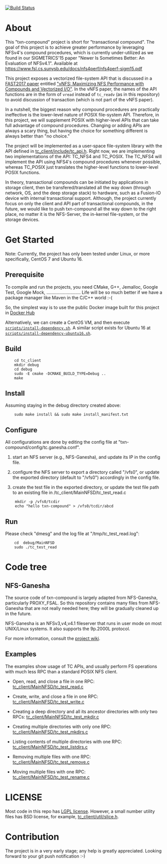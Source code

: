 [![Build
Status](https://travis-ci.org/sbu-fsl/txn-compound.svg?branch=master)](https://travis-ci.org/sbu-fsl/txn-compound)

About
=====
This "txn-compound" project is short for "transactional compound".  The goal of
this project is to achieve greater performance by leveraging NFSv4's compound
procedures, which is currently under-utilized as we found in our SIGMETRICS'15
paper "Newer Is Sometimes Better: An Evaluation of NFSv4.1". Available at
https://www.fsl.cs.sunysb.edu/docs/nfs4perf/nfs4perf-sigm15.pdf

This project exposes a vectorized file-system API that is discussed in a
[FAST2017 paper][vNFS-talk] entitled ["vNFS: Maximizing NFS Performance with
Compounds and Vectorized I/O"][vNFS-pdf].  In the vNFS paper, the names of the
API functions are in the form of ``vread`` instead of ``tc_readv`` (as in this
repository) to avoid discussion of transaction (which is not part of the
vNFS paper).

In a nutshell, the biggest reason why compound procedures are practically
ineffective is the lower-level nature of POSIX file-system API.  Therefore, in
this project, we will supplement POSIX with higher-level APIs that can take
full advantage of compound procedures.  Changing or adding APIs are always a
scary thing, but having the choice for something different is always better
than "no choice."

The project will be implemented as a user-space file-system library with the
API defined in [tc_client/include/tc_api.h](tc_client/include/tc_api.h).  Right
now, we are implementing two implementations of the API: TC_NFS4 and TC_POSIX.
The TC_NFS4 will implement the API using NFS4's compound procedures whenever
possible, whereas TC_POSIX just translates the higher-level functions to
lower-level POSIX functions.

In theory, transactional compounds can be initiated by applications in storage
client, then be transfered/translated all the way down (through network, OS, and
the deep storage stack) to hardware, such as a Fusion-IO device with internal
transactional support.  Although, the project currently focus on only the
client and API part of transactional compounds, in the future, we would like to
push txn-compound all the way down to the right place, no matter it is the
NFS-Server, the in-kernel file-system, or the storage devices.

Get Started
===========
Note: Currently, the project has only been tested under Linux, or more
specifically, CentOS 7 and Ubuntu 16.

Prerequisite
------------
To compile and run the projects, you need CMake, G++, Jemalloc, Google Test,
Google Mock, ........................... Life will be so much better if we
have a package manager like Maven in the C/C++ world :-(

So, the simplest way is to use the public Docker image built for this project
in [Docker Hub](https://hub.docker.com/r/mingchen/tc-client/)

Alternatively, we can create a CentOS VM, and then execute
[`scripts/install-dependency.sh`](scripts/install-dependency.sh).  A similar
script exists for Ubuntu 16 at
[`scripts/install-dependency-ubuntu16.sh`](scripts/install-dependency-ubuntu16.sh).

Build
-----

        cd tc_client
        mkdir debug
        cd debug
        sudo -E cmake -DCMAKE_BUILD_TYPE=Debug ..
        make

Install
-------
Assuming staying in the debug directory created above:

        sudo make install && sudo make install_manifest.txt

Configure
---------
All configurations are done by editing the config file at
"txn-compound/config/tc.ganesha.conf".

1. start an NFS server (e.g., NFS-Ganesha), and update its IP in the config
   file.

2. configure the NFS server to export a directory called "/vfs0", or update the
   exported directory (default to "/vfs0") accordingly in the config file.

3. create the test file in the exported directory, or update the test file path
   to an existing file in <txn-compound>/tc_client/MainNFSD/tc_test_read.c

        mkdir -p /vfs0/tcdir
        echo "hello txn-compound" > /vfs0/tcdir/abcd

Run
---
Please check "dmesg" and the log file at "/tmp/tc_test_read.log":

        cd  debug/MainNFSD
        sudo ./tc_test_read


Code tree
=========

NFS-Ganesha
-----------
The source code of txn-compound is largely adapted from NFS-Ganesha,
particularly PROXY_FSAL.  So this repository contains many files from
NFS-Ganesha that are not really needed here; they will be gradually cleaned up
in the future.

NFS-Ganesha is an NFSv3,v4,v4.1 fileserver that runs in user mode on most
UNIX/Linux systems.  It also supports the 9p.2000L protocol.

For more information, consult the [project wiki](https://github.com/nfs-ganesha/nfs-ganesha/wiki).

Examples
--------
The examples show usage of TC APIs, and usually perform FS operations with much
less RPC than a standard POSIX NFS client.

- Open, read, and close a file in one RPC:
[tc_client/MainNFSD/tc_test_read.c](tc_client/MainNFSD/tc_test_read.c)

- Create, write, and close a file in one RPC:
[tc_client/MainNFSD/tc_test_write.c](tc_client/MainNFSD/tc_test_write.c)

- Creating a deep directory and all its ancestor directories with only two
RPCs: [tc_client/MainNFSD/tc_test_mkdir.c](tc_client/MainNFSD/tc_test_mkdir.c)

- Creating multiple directories with only one RPC:
[tc_client/MainNFSD/tc_test_mkdirs.c](tc_client/MainNFSD/tc_test_mkdirs.c)

- Listing contents of multiple directories with one RPC:
[tc_client/MainNFSD/tc_test_listdirs.c](tc_client/MainNFSD/tc_test_listdirs.c)

- Removing multiple files with one RPC:
[tc_client/MainNFSD/tc_test_remove.c](tc_client/MainNFSD/tc_test_remove.c)

- Moving multiple files with one RPC:
[tc_client/MainNFSD/tc_test_rename.c](tc_client/MainNFSD/tc_test_rename.c)

LICENSE
=======
Most code in this repo has [LGPL license](tc_client/LICENSE.txt).  However, a
small number utility files has BSD license, for example,
[tc_client/util/slice.h](tc_client/util/slice.h).

Contribution
============
The project is in a very early stage; any help is greatly appreciated.
Looking forward to your git push notification :-)

[vNFS-talk]: https://www.usenix.org/conference/fast17/technical-sessions/presentation/chen
[vNFS-pdf]: http://www.fsl.cs.sunysb.edu/docs/nfs4perf/vnfs-fast17.pdf
